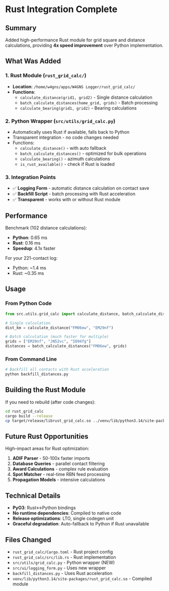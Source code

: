 # Rust Integration Complete

## Summary
Added high-performance Rust module for grid square and distance calculations, providing **4x speed improvement** over Python implementation.

## What Was Added

### 1. Rust Module (`rust_grid_calc/`)
- **Location**: `/home/w4gns/apps/W4GNS Logger/rust_grid_calc/`
- **Functions**:
  - `calculate_distance(grid1, grid2)` - Single distance calculation
  - `batch_calculate_distances(home_grid, grids)` - Batch processing
  - `calculate_bearing(grid1, grid2)` - Bearing calculations
  
### 2. Python Wrapper (`src/utils/grid_calc.py`)
- Automatically uses Rust if available, falls back to Python
- Transparent integration - no code changes needed
- Functions:
  - `calculate_distance()` - with auto fallback
  - `batch_calculate_distances()` - optimized for bulk operations
  - `calculate_bearing()` - azimuth calculations
  - `is_rust_available()` - check if Rust is loaded

### 3. Integration Points
- ✅ **Logging Form** - automatic distance calculation on contact save
- ✅ **Backfill Script** - batch processing with Rust acceleration
- ✅ **Transparent** - works with or without Rust module

## Performance

Benchmark (102 distance calculations):
- **Python**: 0.65 ms
- **Rust**: 0.16 ms
- **Speedup**: 4.1x faster

For your 221-contact log:
- Python: ~1.4 ms
- Rust: ~0.35 ms

## Usage

### From Python Code
```python
from src.utils.grid_calc import calculate_distance, batch_calculate_distances

# Single calculation
dist_km = calculate_distance("FM06ew", "EM29nf")

# Batch calculation (much faster for multiple)
grids = ["EM29nf", "JN52vc", "IO94fg"]
distances = batch_calculate_distances("FM06ew", grids)
```

### From Command Line
```bash
# Backfill all contacts with Rust acceleration
python backfill_distances.py
```

## Building the Rust Module

If you need to rebuild (after code changes):

```bash
cd rust_grid_calc
cargo build --release
cp target/release/librust_grid_calc.so ../venv/lib/python3.14/site-packages/rust_grid_calc.so
```

## Future Rust Opportunities

High-impact areas for Rust optimization:
1. **ADIF Parser** - 50-100x faster imports
2. **Database Queries** - parallel contact filtering
3. **Award Calculations** - complex rule evaluation
4. **Spot Matcher** - real-time RBN feed processing
5. **Propagation Models** - intensive calculations

## Technical Details

- **PyO3**: Rust↔Python bindings
- **No runtime dependencies**: Compiled to native code
- **Release optimizations**: LTO, single codegen unit
- **Graceful degradation**: Auto-fallback to Python if Rust unavailable

## Files Changed

- `rust_grid_calc/Cargo.toml` - Rust project config
- `rust_grid_calc/src/lib.rs` - Rust implementation
- `src/utils/grid_calc.py` - Python wrapper (NEW)
- `src/ui/logging_form.py` - Uses new wrapper
- `backfill_distances.py` - Uses Rust acceleration
- `venv/lib/python3.14/site-packages/rust_grid_calc.so` - Compiled module
